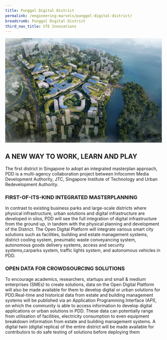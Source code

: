 ```yaml
---
title: Punggol Digital District
permalink: /engineering-marvels/punggol-digital-district/
breadcrumb: Punggol Digital District
third_nav_title: STE Innovations
---
```

![](/images/Stories/STE%20Innovations/Punggol/punggol%20new.jpeg)

## A NEW WAY TO WORK, LEARN AND PLAY
The first district in Singapore to adopt an integrated masterplan approach, PDD is a multi-agency collaboration project between Infocomm Media Development Authority, JTC, Singapore Institute of Technology and Urban Redevelopment Authority.

### FIRST-OF-ITS-KIND INTEGRATED MASTERPLANNING
In contrast to existing business parks and large-scale districts where physical infrastructure, urban solutions and digital infrastructure are developed in silos, PDD will see the full integration of digital infrastructure from the ground up, in tandem with the physical planning and development of the District. The Open Digital Platform will integrate various smart city solutions such as facilities, building and estate management systems, district cooling system, pneumatic waste conveyancing system, autonomous goods delivery systems, access and security systems,carparks system, traffic lights system, and autonomous vehicles in PDD.

### OPEN DATA FOR CROWDSOURCING SOLUTIONS
To encourage academics, researchers, startups and small &amp; medium enterprises (SMEs) to create solutions, data on the Open Digital Platform will also be made available for them to develop digital or urban solutions for PDD.Real-time and historical data from estate and building management systems will be published via an Application Programming Interface (API), on which the community is able to access information to develop digital applications or urban solutions in PDD. These data can potentially range from utilisation of facilities, electricity consumption to even equipment breakdown information from estate and building management systems. A digital twin (digital replica) of the entire district will be made available for contributors to do safe testing of solutions before deploying them